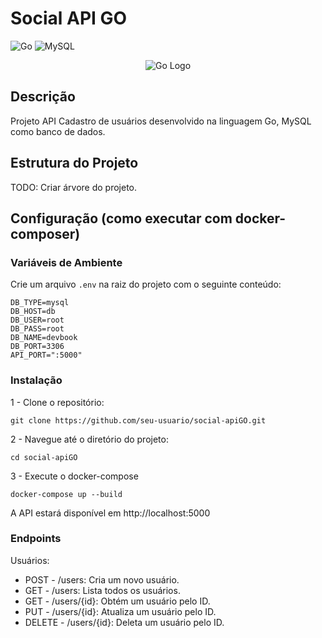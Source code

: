 # Social API GO

![Go](https://img.shields.io/badge/Go-00ADD8?style=for-the-badge&logo=go&logoColor=white)
![MySQL](https://img.shields.io/badge/MySQL-4479A1?style=for-the-badge&logo=mysql&logoColor=white)

<p align="center">
  <img src="https://github.com/user-attachments/assets/f27bab54-cecd-4c80-a268-1fda60127b79" alt="Go Logo" />
</p>


## Descrição

Projeto API Cadastro de usuários desenvolvido na linguagem Go, MySQL como banco de dados.

## Estrutura do Projeto

TODO: Criar árvore do projeto.

## Configuração (como executar com docker-composer)

### Variáveis de Ambiente

Crie um arquivo `.env` na raiz do projeto com o seguinte conteúdo:

```
DB_TYPE=mysql
DB_HOST=db
DB_USER=root
DB_PASS=root
DB_NAME=devbook
DB_PORT=3306
API_PORT=":5000"
```

### Instalação

1 - Clone o repositório:
```
git clone https://github.com/seu-usuario/social-apiGO.git
```

2 - Navegue até o diretório do projeto:
```
cd social-apiGO
```

3 - Execute o docker-compose
```
docker-compose up --build
```

A API estará disponível em http://localhost:5000

### Endpoints

Usuários:
* POST - /users: Cria um novo usuário.
* GET - /users: Lista todos os usuários.
* GET - /users/{id}: Obtém um usuário pelo ID.
* PUT - /users/{id}: Atualiza um usuário pelo ID.
* DELETE - /users/{id}: Deleta um usuário pelo ID.
